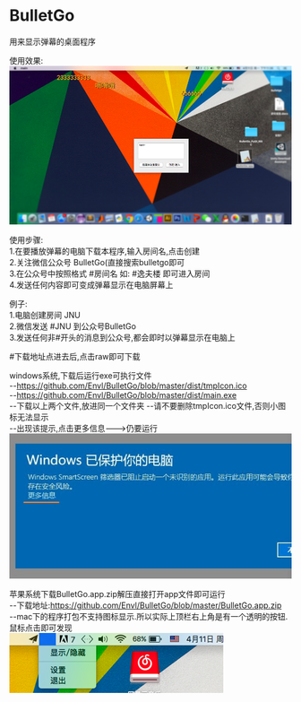 # BulletGo
用来显示弹幕的桌面程序

使用效果:
![Image text](https://github.com/Envl/BulletGo/blob/master/screenShot.png)
   
      
      
使用步骤:   
  1.在要播放弹幕的电脑下载本程序,输入房间名,点击创建   
  2.关注微信公众号 BulletGo(直接搜索bulletgo即可   
  3.在公众号中按照格式 #房间名   如: #逸夫楼  即可进入房间   
  4.发送任何内容即可变成弹幕显示在电脑屏幕上   
     
例子:   
  1.电脑创建房间 JNU   
  2.微信发送 #JNU  到公众号BulletGo   
  3.发送任何非#开头的消息到公众号,都会即时以弹幕显示在电脑上   
  

#下载地址点进去后,点击raw即可下载   

windows系统,下载后运行exe可执行文件   
  --https://github.com/Envl/BulletGo/blob/master/dist/tmpIcon.ico      
  --https://github.com/Envl/BulletGo/blob/master/dist/main.exe      
  --下载以上两个文件,放进同一个文件夹
  --请不要删除tmpIcon.ico文件,否则小图标无法显示   
  --出现该提示,点击更多信息--->仍要运行   
![Image text](https://github.com/Envl/BulletGo/blob/master/blocked.jpg)
 
     
     
 
  
苹果系统下载BulletGo.app.zip解压直接打开app文件即可运行      
  --下载地址:https://github.com/Envl/BulletGo/blob/master/BulletGo.app.zip      
  --mac下的程序打包不支持图标显示.所以实际上顶栏右上角是有一个透明的按钮.鼠标点击即可发现   
![Image text](https://github.com/Envl/BulletGo/blob/master/iconBtn.png)



